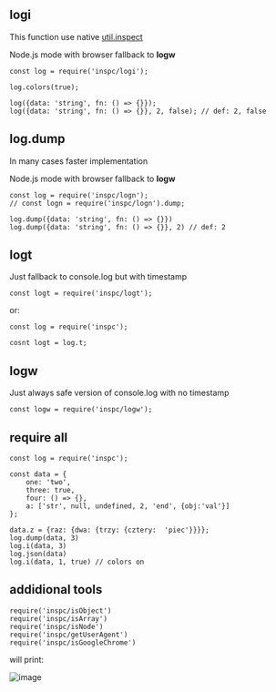 logi
---

This function use native [util.inspect](https://nodejs.org/api/util.html#util_util_inspect_object_options)

Node.js mode with browser fallback to **logw**

    const log = require('inspc/logi');
    
    log.colors(true);
    
    log({data: 'string', fn: () => {}});
    log({data: 'string', fn: () => {}}, 2, false); // def: 2, false
    
log.dump
---

In many cases faster implementation

Node.js mode with browser fallback to **logw**

    const log = require('inspc/logn');
    // const logn = require('inspc/logn').dump;
    
    log.dump({data: 'string', fn: () => {}})    
    log.dump({data: 'string', fn: () => {}}, 2) // def: 2   
    
logt
---

Just fallback to console.log but with timestamp

    const logt = require('inspc/logt');
    
or:
    
    const log = require('inspc');
    
    cosnt logt = log.t;
    
logw
---

Just always safe version of console.log with no timestamp 

    const logw = require('inspc/logw');  
    
require all
---

    
    const log = require('inspc');
    
    const data = {
        one: 'two',
        three: true,
        four: () => {},
        a: ['str', null, undefined, 2, 'end', {obj:'val'}]
    };
    
    data.z = {raz: {dwa: {trzy: {cztery:  'piec'}}}};
    log.dump(data, 3)
    log.i(data, 3)
    log.json(data)
    log.i(data, 1, true) // colors on
    
addidional tools
---    

    require('inspc/isObject')
    require('inspc/isArray')
    require('inspc/isNode')
    require('inspc/getUserAgent')
    require('inspc/isGoogleChrome')
    
will print:

![image](https://user-images.githubusercontent.com/3743506/50531636-4ca2f200-0b05-11e9-93ae-9641ed80431d.png)


    
         
